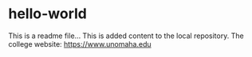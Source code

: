 # hello-world
This is a readme file...
This is added content to the local repository.
The college website:
https://www.unomaha.edu
